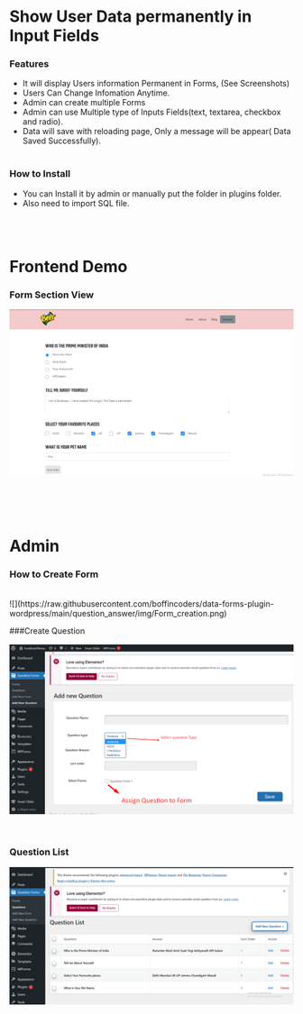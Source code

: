 
# Show User Data permanently in Input Fields

### Features

- It will display Users information Permanent in Forms, (See Screenshots) 
- Users Can Change Infomation Anytime.
- Admin can create multiple Forms 
- Admin can use Multiple type of Inputs Fields(text, textarea, checkbox and radio).
- Data will save with reloading page, Only a message will be appear( Data Saved Successfully).
<br/><br/>

### How to Install
- You can Install it by admin or manually put the folder in plugins folder.
- Also need to import SQL file. 

<br/><br/>
# Frontend Demo

### Form Section View
 
![](https://raw.githubusercontent.com/boffincoders/data-forms-plugin-wordpress/main/question_answer/img/Frontend-section.png)
<br/><br/>
 
<br/><br/>
 
# Admin 
### How to Create Form 
<br/>
![](https://raw.githubusercontent.com/boffincoders/data-forms-plugin-wordpress/main/question_answer/img/Form_creation.png)

<br/>

###Create Question

![](https://raw.githubusercontent.com/boffincoders/data-forms-plugin-wordpress/main/question_answer/img/create-question.png) 
 
 <br/>
 
### Question List
![](https://raw.githubusercontent.com/boffincoders/data-forms-plugin-wordpress/main/question_answer/img/question_list.png) 


